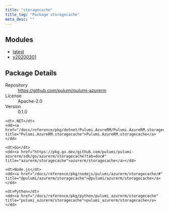 ```yaml
---
title: "storagecache"
title_tag: "Package storagecache"
meta_desc: ""
---
```


<!-- WARNING: this file was generated by Pulumi Docs Generator. -->
<!-- Do not edit by hand unless you're certain you know what you are doing! -->



<h2 id="modules">Modules</h2>
<ul class="api">
    <li><a href="latest/" title="latest"><span class="symbol module"></span>latest</a></li>
    <li><a href="v20200301/" title="v20200301"><span class="symbol module"></span>v20200301</a></li>
</ul>

<h2 id="package-details">Package Details</h2>
<dl class="package-details">
	<dt>Repository</dt>
	<dd><a href="https://github.com/pulumi/pulumi-azurerm">https://github.com/pulumi/pulumi-azurerm</a></dd>
	<dt>License</dt>
	<dd>Apache-2.0</dd>
	<dt>Version</dt>
	<dd>0.1.0</dd>
</dl>



<dl class="tabular">

    <dt>.NET</dt>
    <dd><a href="/docs/reference/pkg/dotnet/Pulumi.AzureRM/Pulumi.AzureRM.storagecache.html" title="Pulumi.AzureRM.storagecache">Pulumi.AzureRM.storagecache</a></dd>

    <dt>Go</dt>
    <dd><a href="https://pkg.go.dev/github.com/pulumi/pulumi-azurerm/sdk/go/azurerm/storagecache?tab=doc#" title="azurerm/storagecache">azurerm/storagecache</a></dd>

    <dt>Node.js</dt>
    <dd><a href="/docs/reference/pkg/nodejs/pulumi/azurerm/storagecache/#" title="@pulumi/azurerm/storagecache">@pulumi/azurerm/storagecache</a></dd>

    <dt>Python</dt>
    <dd><a href="/docs/reference/pkg/python/pulumi_azurerm/storagecache" title="pulumi_azurerm/storagecache">pulumi_azurerm/storagecache</a></dd>

</dl>

